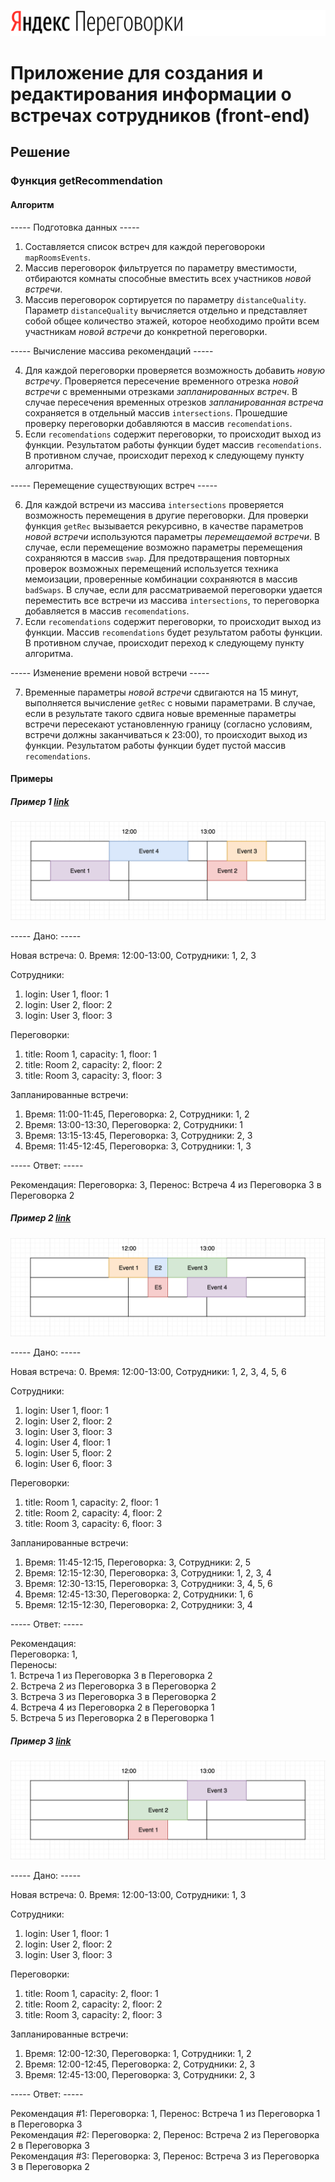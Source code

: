![Project Logo](https://github.com/mxmknnv/shri-2018-entrance-task-3/blob/master/screenshots/logo.png)
# Приложение для создания и редактирования информации о встречах сотрудников (front-end)

## Решение

### Функция getRecommendation

#### Алгоритм

----- Подготовка данных -----

1. Составляется список встреч для каждой переговороки `mapRoomsEvents`.
2. Массив переговорок фильтруется по параметру вместимости, отбираются комнаты способные вместить всех участников *новой встречи*.
3. Массив переговорок сортируется по параметру `distanceQuality`. Параметр `distanceQuality` вычисляется отдельно и представляет собой общее количество этажей, которое необходимо пройти всем участникам *новой встречи* до конкретной переговорки.

----- Вычисление массива рекомендаций -----

4. Для каждой переговорки проверяется возможность добавить *новую встречу*. Проверяется пересечение временного отрезка *новой встречи* с временными отрезками *запланированных встреч*. В случае пересечения временных отрезков *запланированная встреча* сохраняется в отдельный массив `intersections`. Прошедшие проверку переговорки добавляются в массив `recomendations`. 
5. Если `recomendations` содержит переговорки, то происходит выход из функции. Результатом работы функции будет массив `recomendations`. В противном случае, происходит переход к следующему пункту алгоритма.

----- Перемещение существующих встреч -----

6. Для каждой встречи из массива `intersections` проверяется возможность перемещения в другие переговорки. Для проверки функция `getRec` вызывается рекурсивно, в качестве параметров *новой встречи* используются параметры *перемещаемой встречи*. В случае, если перемещение возможно параметры перемещения сохраняются в массив `swap`. Для предотвращения повторных проверок возможных перемещений используется техника мемоизации, проверенные комбинации сохраняются в массив `badSwaps`. В случае, если для рассматриваемой переговорки удается переместить все встречи из массива `intersections`, то переговорка добавляется в массив `recomendations`.
7. Если `recomendations` содержит переговорки, то происходит выход из функции. Массив `recomendations` будет результатом работы функции. В противном случае, происходит переход к следующему пункту алгоритма.

----- Изменение времени новой встречи -----

7. Временные параметры *новой встречи* сдвигаются на 15 минут, выполняется вычисление `getRec` с новыми параметрами. В случае, если в результате такого сдвига новые временные параметры встречи пересекают установленную границу (согласно условиям, встречи должны заканчиваться к 23:00), то происходит выход из функции. Результатом работы функции будет пустой массив `recomendations`.

#### Примеры

##### Пример 1 [link](https://github.com/mxmknnv/shri-2018-entrance-task-3/blob/41feff200c4dbbb4d15024618c5355400b89bae4/tests/getRecommendation.test.js#L190)

![Example3](https://github.com/mxmknnv/shri-2018-entrance-task-3/blob/master/screenshots/example1.png)

----- Дано: -----

Новая встреча:
0. Время: 12:00-13:00, Сотрудники: 1, 2, 3

Сотрудники:
1. login: User 1, floor: 1
2. login: User 2, floor: 2
3. login: User 3, floor: 3

Переговорки:
1. title: Room 1, capacity: 1, floor: 1
2. title: Room 2, capacity: 2, floor: 2
3. title: Room 3, capacity: 3, floor: 3

Запланированные встречи:
1. Время: 11:00-11:45, Переговорка: 2, Сотрудники: 1, 2
2. Время: 13:00-13:30, Переговорка: 2, Сотрудники: 1
3. Время: 13:15-13:45, Переговорка: 3, Сотрудники: 2, 3
4. Время: 11:45-12:45, Переговорка: 3, Сотрудники: 1, 3

----- Ответ: -----

Рекомендация: Переговорка: 3, Перенос: Встреча 4 из Переговорка 3 в Переговорка 2

##### Пример 2 [link](https://github.com/mxmknnv/shri-2018-entrance-task-3/blob/41feff200c4dbbb4d15024618c5355400b89bae4/tests/getRecommendation.test.js#L260)

![Example3](https://github.com/mxmknnv/shri-2018-entrance-task-3/blob/master/screenshots/example2.png)

----- Дано: -----

Новая встреча:
0. Время: 12:00-13:00, Сотрудники: 1, 2, 3, 4, 5, 6

Сотрудники:
1. login: User 1, floor: 1
2. login: User 2, floor: 2
3. login: User 3, floor: 3
4. login: User 4, floor: 1
5. login: User 5, floor: 2
6. login: User 6, floor: 3

Переговорки:
1. title: Room 1, capacity: 2, floor: 1
2. title: Room 2, capacity: 4, floor: 2
3. title: Room 3, capacity: 6, floor: 3

Запланированные встречи:
1. Время: 11:45-12:15, Переговорка: 3, Сотрудники: 2, 5
2. Время: 12:15-12:30, Переговорка: 3, Сотрудники: 1, 2, 3, 4
3. Время: 12:30-13:15, Переговорка: 3, Сотрудники: 3, 4, 5, 6
4. Время: 12:45-13:30, Переговорка: 2, Сотрудники: 1, 6
5. Время: 12:15-12:30, Переговорка: 2, Сотрудники: 3, 4

----- Ответ: -----

Рекомендация:  
  Переговорка: 1,<br/>
  Переносы:<br/>
    1. Встреча 1 из Переговорка 3 в Переговорка 2<br/>
    2. Встреча 2 из Переговорка 3 в Переговорка 2<br/>
    3. Встреча 3 из Переговорка 3 в Переговорка 2<br/>
    4. Встреча 4 из Переговорка 2 в Переговорка 1<br/>
    5. Встреча 5 из Переговорка 2 в Переговорка 1<br/>

##### Пример 3 [link](https://github.com/mxmknnv/shri-2018-entrance-task-3/blob/41feff200c4dbbb4d15024618c5355400b89bae4/tests/getRecommendation.test.js#L362)

![Example3](https://github.com/mxmknnv/shri-2018-entrance-task-3/blob/master/screenshots/example3.png)

----- Дано: -----

Новая встреча:
0. Время: 12:00-13:00, Сотрудники: 1, 3

Сотрудники:
1. login: User 1, floor: 1
2. login: User 2, floor: 2
3. login: User 3, floor: 3

Переговорки:
1. title: Room 1, capacity: 2, floor: 1
2. title: Room 2, capacity: 2, floor: 2
3. title: Room 3, capacity: 2, floor: 3

Запланированные встречи:
1. Время: 12:00-12:30, Переговорка: 1, Сотрудники: 1, 2
2. Время: 12:00-12:45, Переговорка: 2, Сотрудники: 2, 3
3. Время: 12:45-13:00, Переговорка: 3, Сотрудники: 2, 3

----- Ответ: -----

Рекомендация #1: Переговорка: 1, Перенос: Встреча 1 из Переговорка 1 в Переговорка 3<br/>
Рекомендация #2: Переговорка: 2, Перенос: Встреча 2 из Переговорка 2 в Переговорка 3<br/>
Рекомендация #3: Переговорка: 3, Перенос: Встреча 3 из Переговорка 3 в Переговорка 2<br/>
